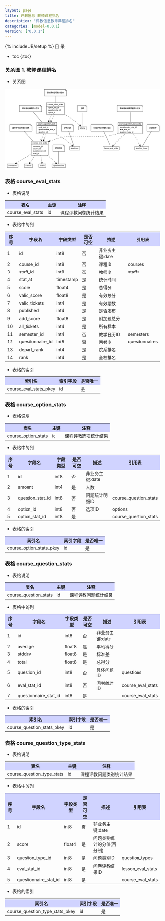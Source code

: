```yaml
---
layout: page
title: 评教信息 教师课程排名
description: "评教信息教师课程排名"
categories: [model-0.0.1]
version: ["0.0.1"]
---
```

{% include JB/setup %}
 目  录

* toc
{:toc}


### 关系图 1. 教师课程排名
  * 关系图
  
![教师课程排名](images/course_results.png)



### 表格 course_eval_stats

  * 表格说明

<table class="table table-bordered table-striped table-condensed">
<tr><th style="background-color:#D0D3FF">表名</th><th style="background-color:#D0D3FF">主键</th><th style="background-color:#D0D3FF">注释</th>  </tr>
<tr><td>course_eval_stats</td><td>id</td><td>课程评教问卷统计结果</td>  </tr>
</table>

  * 表格中的列

<table class="table table-bordered table-striped table-condensed">
<tr><th style="background-color:#D0D3FF">序号</th><th style="background-color:#D0D3FF">字段名</th><th style="background-color:#D0D3FF">字段类型</th><th style="background-color:#D0D3FF">是否可空</th><th style="background-color:#D0D3FF">描述</th><th style="background-color:#D0D3FF">引用表</th>  </tr>
<tr><td>1</td><td>id</td><td>int8</td><td>否</td><td>非业务主键:date</td><td></td>  </tr>
<tr><td>2</td><td>course_id</td><td>int8</td><td>否</td><td>课程ID</td><td>courses</td>  </tr>
<tr><td>3</td><td>staff_id</td><td>int8</td><td>否</td><td>教师ID</td><td>staffs</td>  </tr>
<tr><td>4</td><td>stat_at</td><td>timestamp</td><td>是</td><td>统计时间</td><td></td>  </tr>
<tr><td>5</td><td>score</td><td>float4</td><td>是</td><td>总得分</td><td></td>  </tr>
<tr><td>6</td><td>valid_score</td><td>float8</td><td>是</td><td>有效总分</td><td></td>  </tr>
<tr><td>7</td><td>valid_tickets</td><td>int4</td><td>是</td><td>有效票数</td><td></td>  </tr>
<tr><td>8</td><td>published</td><td>int4</td><td>是</td><td>是否发布</td><td></td>  </tr>
<tr><td>9</td><td>add_score</td><td>float8</td><td>是</td><td>附加题总分</td><td></td>  </tr>
<tr><td>10</td><td>all_tickets</td><td>int4</td><td>是</td><td>所有样本</td><td></td>  </tr>
<tr><td>11</td><td>semester_id</td><td>int4</td><td>否</td><td>教学日历ID</td><td>semesters</td>  </tr>
<tr><td>12</td><td>questionnaire_id</td><td>int8</td><td>否</td><td>问卷ID</td><td>questionnaires</td>  </tr>
<tr><td>13</td><td>depart_rank</td><td>int4</td><td>是</td><td>院系排名</td><td></td>  </tr>
<tr><td>14</td><td>rank</td><td>int4</td><td>是</td><td>全校排名</td><td></td>  </tr>
</table>

 
  * 表格的索引

<table class="table table-bordered table-striped table-condensed">
  <tr>
<th style="background-color:#D0D3FF">索引名</th><th style="background-color:#D0D3FF">索引字段</th><th style="background-color:#D0D3FF">是否唯一</th>  </tr>
<tr><td>course_eval_stats_pkey</td><td>id&nbsp;</td><td>是</td>  </tr>
</table>

### 表格 course_option_stats

  * 表格说明

<table class="table table-bordered table-striped table-condensed">
<tr><th style="background-color:#D0D3FF">表名</th><th style="background-color:#D0D3FF">主键</th><th style="background-color:#D0D3FF">注释</th>  </tr>
<tr><td>course_option_stats</td><td>id</td><td>课程评教选项统计结果</td>  </tr>
</table>

  * 表格中的列

<table class="table table-bordered table-striped table-condensed">
<tr><th style="background-color:#D0D3FF">序号</th><th style="background-color:#D0D3FF">字段名</th><th style="background-color:#D0D3FF">字段类型</th><th style="background-color:#D0D3FF">是否可空</th><th style="background-color:#D0D3FF">描述</th><th style="background-color:#D0D3FF">引用表</th>  </tr>
<tr><td>1</td><td>id</td><td>int8</td><td>否</td><td>非业务主键:date</td><td></td>  </tr>
<tr><td>2</td><td>amount</td><td>int4</td><td>是</td><td>人数</td><td></td>  </tr>
<tr><td>3</td><td>question_stat_id</td><td>int8</td><td>否</td><td>问题统计明细ID</td><td>course_question_stats</td>  </tr>
<tr><td>4</td><td>option_id</td><td>int8</td><td>否</td><td>选项ID</td><td>options</td>  </tr>
<tr><td>5</td><td>option_stat_id</td><td>int8</td><td>是</td><td></td><td>course_question_stats</td>  </tr>
</table>

 
  * 表格的索引

<table class="table table-bordered table-striped table-condensed">
  <tr>
<th style="background-color:#D0D3FF">索引名</th><th style="background-color:#D0D3FF">索引字段</th><th style="background-color:#D0D3FF">是否唯一</th>  </tr>
<tr><td>course_option_stats_pkey</td><td>id&nbsp;</td><td>是</td>  </tr>
</table>

### 表格 course_question_stats

  * 表格说明

<table class="table table-bordered table-striped table-condensed">
<tr><th style="background-color:#D0D3FF">表名</th><th style="background-color:#D0D3FF">主键</th><th style="background-color:#D0D3FF">注释</th>  </tr>
<tr><td>course_question_stats</td><td>id</td><td>课程评教问题统计结果</td>  </tr>
</table>

  * 表格中的列

<table class="table table-bordered table-striped table-condensed">
<tr><th style="background-color:#D0D3FF">序号</th><th style="background-color:#D0D3FF">字段名</th><th style="background-color:#D0D3FF">字段类型</th><th style="background-color:#D0D3FF">是否可空</th><th style="background-color:#D0D3FF">描述</th><th style="background-color:#D0D3FF">引用表</th>  </tr>
<tr><td>1</td><td>id</td><td>int8</td><td>否</td><td>非业务主键:date</td><td></td>  </tr>
<tr><td>2</td><td>average</td><td>float8</td><td>是</td><td>平均得分</td><td></td>  </tr>
<tr><td>3</td><td>stddev</td><td>float8</td><td>是</td><td>标准差</td><td></td>  </tr>
<tr><td>4</td><td>total</td><td>float8</td><td>是</td><td>总得分</td><td></td>  </tr>
<tr><td>5</td><td>question_id</td><td>int8</td><td>否</td><td>具体问题ID</td><td>questions</td>  </tr>
<tr><td>6</td><td>eval_stat_id</td><td>int8</td><td>否</td><td>问卷统计ID</td><td>course_eval_stats</td>  </tr>
<tr><td>7</td><td>questionnaire_stat_id</td><td>int8</td><td>是</td><td></td><td>course_eval_stats</td>  </tr>
</table>

 
  * 表格的索引

<table class="table table-bordered table-striped table-condensed">
  <tr>
<th style="background-color:#D0D3FF">索引名</th><th style="background-color:#D0D3FF">索引字段</th><th style="background-color:#D0D3FF">是否唯一</th>  </tr>
<tr><td>course_question_stats_pkey</td><td>id&nbsp;</td><td>是</td>  </tr>
</table>

### 表格 course_question_type_stats

  * 表格说明

<table class="table table-bordered table-striped table-condensed">
<tr><th style="background-color:#D0D3FF">表名</th><th style="background-color:#D0D3FF">主键</th><th style="background-color:#D0D3FF">注释</th>  </tr>
<tr><td>course_question_type_stats</td><td>id</td><td>课程评教问题类别统计结果</td>  </tr>
</table>

  * 表格中的列

<table class="table table-bordered table-striped table-condensed">
<tr><th style="background-color:#D0D3FF">序号</th><th style="background-color:#D0D3FF">字段名</th><th style="background-color:#D0D3FF">字段类型</th><th style="background-color:#D0D3FF">是否可空</th><th style="background-color:#D0D3FF">描述</th><th style="background-color:#D0D3FF">引用表</th>  </tr>
<tr><td>1</td><td>id</td><td>int8</td><td>否</td><td>非业务主键:date</td><td></td>  </tr>
<tr><td>2</td><td>score</td><td>float4</td><td>是</td><td>问题类别统计的分值(百分制)</td><td></td>  </tr>
<tr><td>3</td><td>question_type_id</td><td>int8</td><td>是</td><td>问题类别ID</td><td>question_types</td>  </tr>
<tr><td>4</td><td>eval_stat_id</td><td>int8</td><td>是</td><td>问卷评教结果ID</td><td>lesson_eval_stats</td>  </tr>
<tr><td>5</td><td>questionnaire_stat_id</td><td>int8</td><td>是</td><td></td><td>course_eval_stats</td>  </tr>
</table>

 
  * 表格的索引

<table class="table table-bordered table-striped table-condensed">
  <tr>
<th style="background-color:#D0D3FF">索引名</th><th style="background-color:#D0D3FF">索引字段</th><th style="background-color:#D0D3FF">是否唯一</th>  </tr>
<tr><td>course_question_type_stats_pkey</td><td>id&nbsp;</td><td>是</td>  </tr>
</table>

